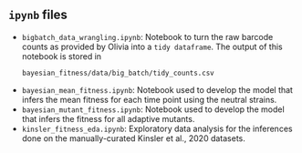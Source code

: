 ## `ipynb` files

- `bigbatch_data_wrangling.ipynb`: Notebook to turn the raw barcode counts as
  provided by Olivia into a `tidy dataframe`. The output of this notebook is
  stored in
  ```
  bayesian_fitness/data/big_batch/tidy_counts.csv
  ```
- `bayesian_mean_fitness.ipynb`: Notebook used to develop the model that infers
  the mean fitness for each time point using the neutral strains.
- `bayesian_mutant_fitness.ipynb`: Notebook used to develop the model that
  infers the fitness for all adaptive mutants.
- `kinsler_fitness_eda.ipynb`: Exploratory data analysis for the inferences done
  on the manually-curated Kinsler et al., 2020 datasets.